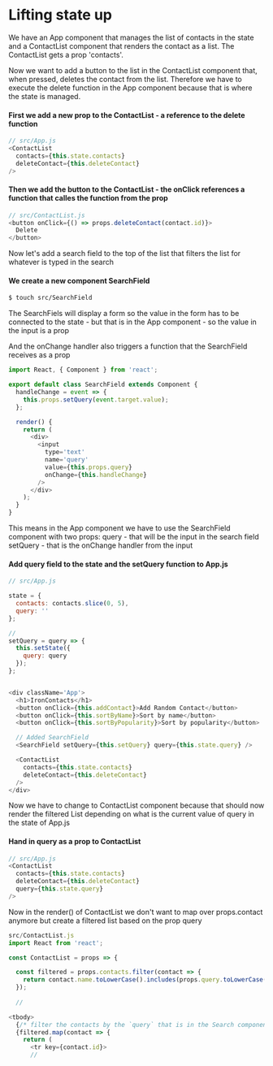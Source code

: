 # Lifting state up

We have an App component that manages the list of contacts in the state and a ContactList component that renders the contact as a list. The ContactList gets a prop 'contacts'.

Now we want to add a button to the list in the ContactList component that, when pressed, deletes the contact from the list. Therefore we have to execute the delete function in the App component because that is where the state is managed.

#### First we add a new prop to the ContactList - a reference to the delete function

```js
// src/App.js
<ContactList
  contacts={this.state.contacts}
  deleteContact={this.deleteContact}
/>
```

#### Then we add the button to the ContactList - the onClick references a function that calles the function from the prop

```js
// src/ContactList.js
<button onClick={() => props.deleteContact(contact.id)}>
  Delete
</button>
```

Now let's add a search field to the top of the list that filters the list for whatever is typed in the search 

#### We create a new component SearchField

```bash
$ touch src/SearchField
```

The SearchFiels will display a form so the value in the form has to be connected to the state - but that is in the App component - so the value in the input is a prop

And the onChange handler also triggers a function that the SearchField receives as a prop

```js
import React, { Component } from 'react';

export default class SearchField extends Component {
  handleChange = event => {
    this.props.setQuery(event.target.value);
  };

  render() {
    return (
      <div>
        <input
          type='text'
          name='query'
          value={this.props.query}
          onChange={this.handleChange}
        />
      </div>
    );
  }
}
```

This means in the App component we have to use the SearchField component with two props:
query - that will be the input in the search field
setQuery - that is the onChange handler from the input
#### Add query field to the state and the setQuery function to App.js
```js
// src/App.js

state = {
  contacts: contacts.slice(0, 5),
  query: ''
};

//
setQuery = query => {
  this.setState({
    query: query
  });
};


<div className='App'>
  <h1>IronContacts</h1>
  <button onClick={this.addContact}>Add Random Contact</button>
  <button onClick={this.sortByName}>Sort by name</button>
  <button onClick={this.sortByPopularity}>Sort by popularity</button>

  // Added SearchField
  <SearchField setQuery={this.setQuery} query={this.state.query} />

  <ContactList
    contacts={this.state.contacts}
    deleteContact={this.deleteContact}
  />
</div>
```

Now we have to change to ContactList component because that should now render the filtered List depending on what is the current value of query in the state of App.js

#### Hand in query as a prop to ContactList
```js
// src/App.js
<ContactList
  contacts={this.state.contacts}
  deleteContact={this.deleteContact}
  query={this.state.query}
/>
```

Now in the render() of ContactList we don't want to map over props.contact anymore but create a filtered list based on the prop query

```js
src/ContactList.js
import React from 'react';

const ContactList = props => {

  const filtered = props.contacts.filter(contact => {
    return contact.name.toLowerCase().includes(props.query.toLowerCase()) ? true : false
  });
  
  //

<tbody>
  {/* filter the contacts by the `query` that is in the Search component */}
  {filtered.map(contact => {
    return (
      <tr key={contact.id}>
      //
```